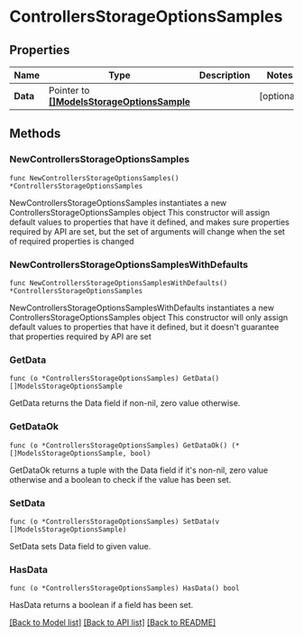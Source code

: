 # ControllersStorageOptionsSamples

## Properties

Name | Type | Description | Notes
------------ | ------------- | ------------- | -------------
**Data** | Pointer to [**[]ModelsStorageOptionsSample**](ModelsStorageOptionsSample.md) |  | [optional] 

## Methods

### NewControllersStorageOptionsSamples

`func NewControllersStorageOptionsSamples() *ControllersStorageOptionsSamples`

NewControllersStorageOptionsSamples instantiates a new ControllersStorageOptionsSamples object
This constructor will assign default values to properties that have it defined,
and makes sure properties required by API are set, but the set of arguments
will change when the set of required properties is changed

### NewControllersStorageOptionsSamplesWithDefaults

`func NewControllersStorageOptionsSamplesWithDefaults() *ControllersStorageOptionsSamples`

NewControllersStorageOptionsSamplesWithDefaults instantiates a new ControllersStorageOptionsSamples object
This constructor will only assign default values to properties that have it defined,
but it doesn't guarantee that properties required by API are set

### GetData

`func (o *ControllersStorageOptionsSamples) GetData() []ModelsStorageOptionsSample`

GetData returns the Data field if non-nil, zero value otherwise.

### GetDataOk

`func (o *ControllersStorageOptionsSamples) GetDataOk() (*[]ModelsStorageOptionsSample, bool)`

GetDataOk returns a tuple with the Data field if it's non-nil, zero value otherwise
and a boolean to check if the value has been set.

### SetData

`func (o *ControllersStorageOptionsSamples) SetData(v []ModelsStorageOptionsSample)`

SetData sets Data field to given value.

### HasData

`func (o *ControllersStorageOptionsSamples) HasData() bool`

HasData returns a boolean if a field has been set.


[[Back to Model list]](../README.md#documentation-for-models) [[Back to API list]](../README.md#documentation-for-api-endpoints) [[Back to README]](../README.md)


